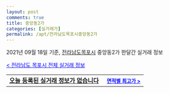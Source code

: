```yaml
---
layout: post
comments: true
title: 중앙동2가
categories: [실거래가]
permalink: /apt/전라남도목포시중앙동2가
---
```


2021년 09월 18일 기준, <a href="/apt/전라남도목포시">전라남도목포시</a> 중앙동2가 한달간 실거래 정보

<a style="color: blue;" href="/apt/전라남도목포시">< 전라남도 목포시 전체 실거래 정보</a>
<!---- start ---->
<table>
  <tr>
    <td colspan="4" style="font-weight: bold;"><a href="/apt/전라남도목포시중앙동2가{name_without_space}">오늘 등록된 실거래 정보가 없습니다</a> &nbsp;&nbsp;&nbsp; <a style="color: blue; font-size: smaller;" href="/apt/전라남도목포시중앙동2가{name_without_space}">면적별 최고가 ></a></td>
  </tr>
    
</table>
<!---- end ---->
    